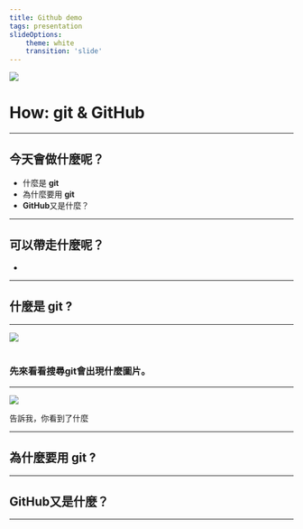 ```yaml
---
title: Github demo
tags: presentation
slideOptions:
    theme: white
    transition: 'slide'
---
```


<img src="https://i.imgur.com/SnJnOK4.jpg =300x" style="background:none; border:none; box-shadow:none; max-width:50%;">

# How: git & GitHub

---

## 今天會做什麼呢？

- 什麼是 **git**
- 為什麼要用 **git**
- **GitHub**又是什麼？

----

## 可以帶走什麼呢？
- 

---

## 什麼是 **git** ?

----

<img src="https://i.imgur.com/8e8hSHn.gif" style="background:none; border:none; box-shadow:none; max-width:100%;"><br/><br/>

### 先來看看搜尋git會出現什麼圖片。

----

<img src="https://i.imgur.com/MxL7Lez.png" style="background:none; border:none; box-shadow:none; max-width:100%;"><br/>
<!-- ![](https://i.imgur.com/MxL7Lez.png) -->
告訴我，你看到了什麼

----

## 為什麼要用 **git** ?

---

## **GitHub**又是什麼？

---